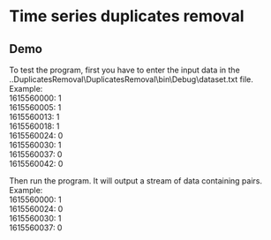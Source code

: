 # Time series duplicates removal

## Demo

To test the program, first you have to enter the input data in the ..DuplicatesRemoval\DuplicatesRemoval\bin\Debug\dataset.txt file.  
Example:  
1615560000: 1  
1615560005: 1  
1615560013: 1  
1615560018: 1  
1615560024: 0  
1615560030: 1  
1615560037: 0  
1615560042: 0  
  
Then run the program. It will output a stream of data containing pairs.
Example:  
1615560000: 1  
1615560024: 0  
1615560030: 1  
1615560037: 0  
